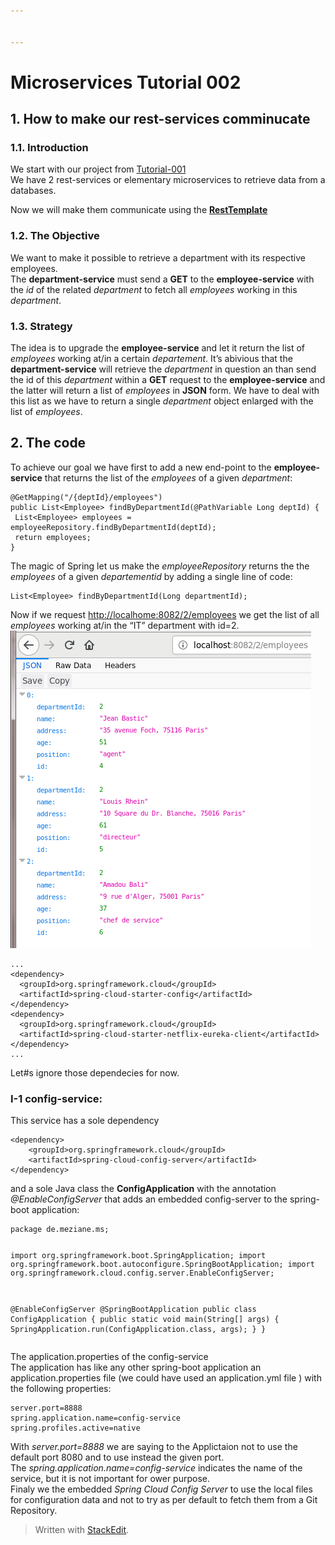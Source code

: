 ```yaml
---


---
```


<h1 id="microservices-tutorial-002">Microservices Tutorial 002</h1>
<h2 id="how-to-make-our-rest-services-comminucate">1. How to make our rest-services comminucate</h2>
<h3 id="introduction">1.1. Introduction</h3>
<p>We start with our project from <a href="https://github.com/Meziano/tutorial-001">Tutorial-001</a><br>
We have 2 rest-services or elementary microservices to retrieve data from a databases.</p>
<p>Now we will make them communicate using the <a href="https://docs.spring.io/spring-framework/docs/current/javadoc-api/org/springframework/web/client/RestTemplate.html"><strong>RestTemplate</strong></a></p>
<h3 id="the-objective">1.2. The Objective</h3>
<p>We want to make it possible to retrieve a department with its respective employees.<br>
The <strong>department-service</strong> must send a <strong>GET</strong> to the <strong>employee-service</strong> with the <em>id</em> of the related <em>department</em> to fetch all <em>employees</em> working in this <em>department</em>.</p>
<h3 id="strategy">1.3. Strategy</h3>
<p>The idea is to upgrade the <strong>employee-service</strong> and let it return the list of <em>employees</em> working at/in a certain <em>departement</em>. It’s abivious that the <strong>department-service</strong> will retrieve the <em>department</em> in question an than send the id of this <em>department</em> within a <strong>GET</strong> request to the <strong>employee-service</strong> and the latter  will return a list of <em>employees</em> in <strong>JSON</strong> form. We have to deal with this list as we have to return a single <em>department</em> object enlarged with the list of <em>employees</em>.</p>
<h2 id="the-code">2. The code</h2>
<p>To achieve our goal we have first to add a new end-point to the <strong>employee-service</strong> that returns the list of the <em>employees</em> of a given <em>department</em>:</p>
<pre><code>@GetMapping("/{deptId}/employees")
public List&lt;Employee&gt; findByDepartmentId(@PathVariable Long deptId) {
 List&lt;Employee&gt; employees = employeeRepository.findByDepartmentId(deptId); 
 return employees;
}
</code></pre>
<p>The magic of Spring let us make the <em>employeeRepository</em> returns the the <em>employees</em> of a given <em>departementid</em> by adding a single line of code:</p>
<pre><code>List&lt;Employee&gt; findByDepartmentId(Long departmentId);
</code></pre>
<p>Now if we request <a href="http://localhome:8082/2/employees">http://localhome:8082/2/employees</a> we get the list of all <em>employees</em> working at/in the “IT” department with id=2.<br>
<img src="images/findEmployeesByDepartmentId.png?raw=true" alt="&quot;IT&quot;-Department with its Employees"></p>
<pre><code>...
&lt;dependency&gt;
  &lt;groupId&gt;org.springframework.cloud&lt;/groupId&gt;
  &lt;artifactId&gt;spring-cloud-starter-config&lt;/artifactId&gt;
&lt;/dependency&gt;
&lt;dependency&gt;
  &lt;groupId&gt;org.springframework.cloud&lt;/groupId&gt;
  &lt;artifactId&gt;spring-cloud-starter-netflix-eureka-client&lt;/artifactId&gt;
&lt;/dependency&gt;
...
</code></pre>
<p>Let#s ignore those dependecies for now.</p>
<h3 id="i-1-config-service">I-1 config-service:</h3>
<p>This service has a sole dependency</p>
<pre><code>&lt;dependency&gt;
	&lt;groupId&gt;org.springframework.cloud&lt;/groupId&gt;
	&lt;artifactId&gt;spring-cloud-config-server&lt;/artifactId&gt;
&lt;/dependency&gt;
</code></pre>
<p>and a sole Java class the <strong>ConfigApplication</strong> with the annotation <em>@EnableConfigServer</em> that adds an embedded config-server to the spring-boot application:</p>
<pre><code>package de.meziane.ms;

import org.springframework.boot.SpringApplication;
import org.springframework.boot.autoconfigure.SpringBootApplication;
import org.springframework.cloud.config.server.EnableConfigServer;

@EnableConfigServer
@SpringBootApplication
public class ConfigApplication {
   public static void main(String[] args) {
      SpringApplication.run(ConfigApplication.class, args);
   }
}
</code></pre>
<p>The application.properties of the config-service<br>
The application has like any other spring-boot application an application.properties file (we could have used an application.yml file ) with the following properties:</p>
<pre><code>server.port=8888
spring.application.name=config-service
spring.profiles.active=native
</code></pre>
<p>With <em>server.port=8888</em> we are saying to the Applictaion not to use the default port 8080 and to use instead the given port.<br>
The <em>spring.application.name=config-service</em> indicates the name of the service, but it is not important for ower purpose.<br>
Finaly we the embedded <em>Spring Cloud Config Server</em> to use the local files for configuration data and not to try as per default to fetch them from a Git Repository.</p>
<blockquote>
<p>Written with <a href="https://stackedit.io/">StackEdit</a>.</p>
</blockquote>

